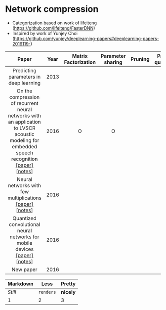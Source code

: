 # Network compression

- Categorization based on work of lifeiteng (https://github.com/lifeiteng/FasterDNN)
- Inspired by work of Yunjey Choi (https://github.com/yunjey/deeplearning-papers#deeplearning-papers-2016119-)




| Paper         | Year  | Matrix Factorization | Parameter sharing | Pruning | Parameter quantization | S/W | H/W | DNN type |
| :-----------: |:-----:|:--------------------:|:-----------------:|:-------:|:----------------------:|:---:|:---:|:--------:|
| Predicting parameters in deep learning | 2013 | | | | | | | **CNN** | 
| On the compression of recurrent neural networks with an application to LVSCR acoustic modeling for embedded speech recognition [[paper]](https://arxiv.org/pdf/1603.08042.pdf) [[notes]](https://github.com/mjc92/studies/blob/master/notes/On_the_compression_of_recurrent_neural_networks_with_an_application_to_lvcsr_acoustic_modeling_for_embedded_speech_recognition.md) | 2016 | O | O | | | | | **RNN** |
| Neural networks with few multiplications [[paper]](https://arxiv.org/pdf/1510.03009v3.pdf) [[notes]](https://github.com/mjc92/studies/blob/master/notes/Neural_networks_with_few_multiplications.md) | 2016 |  | | | O | | | **CNN** |
| Quantized convolutional neural networks for mobile devices [[paper]](https://arxiv.org/pdf/1512.06473v3.pdf) [[notes]](https://github.com/mjc92/studies/blob/master/notes/Quantized_convolutional_neural_networks_for_mobile_devices.md) | 2016 |  | | |O| | | **CNN** |
| New paper | 2016 | | | | | | | **CNN** |

Markdown | Less | Pretty
--- | --- | ---
*Still* | `renders` | **nicely**
1 | 2 | 3
